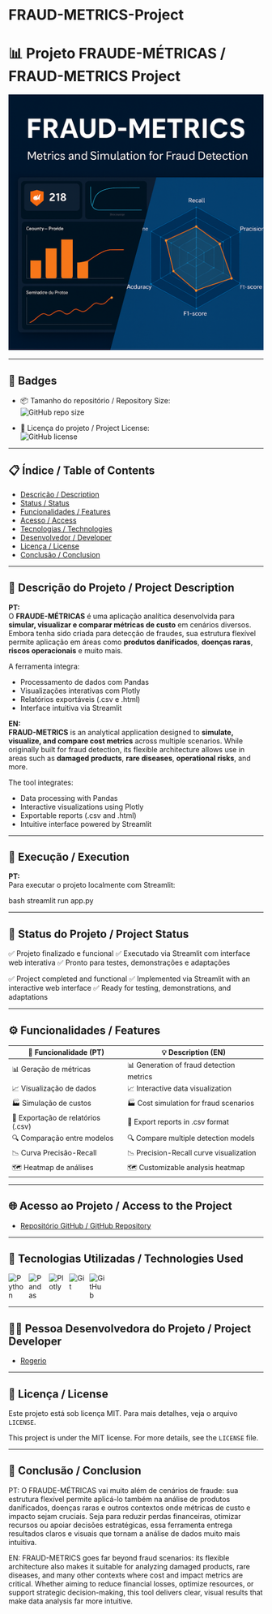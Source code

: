 # FRAUD-METRICS-Project

# 📊 Projeto FRAUDE-MÉTRICAS / FRAUD-METRICS Project

![Imagem de capa do projeto](output/fraude-metricas.png)

---

## 🏅 Badges

- 📦 Tamanho do repositório / Repository Size:  
  ![GitHub repo size](https://img.shields.io/repo-size/Rogerio5/FRAUD-METRICS-Project
)

- 📄 Licença do projeto / Project License:  
  ![GitHub license](https://img.shields.io/github/license/Rogerio5/FRAUD-METRICS-Project
)

---

## 📋 Índice / Table of Contents

- [Descrição / Description](#descrição--description)  
- [Status / Status](#status--status)  
- [Funcionalidades / Features](#funcionalidades--features)  
- [Acesso / Access](#acesso--access)  
- [Tecnologias / Technologies](#tecnologias--technologies)  
- [Desenvolvedor / Developer](#desenvolvedor--developer)  
- [Licença / License](#licença--license)  
- [Conclusão / Conclusion](#conclusão--conclusion)  

---

## 📖 Descrição do Projeto / Project Description

**PT:**  
O **FRAUDE-MÉTRICAS** é uma aplicação analítica desenvolvida para **simular, visualizar e comparar métricas de custo** em cenários diversos. Embora tenha sido criada para detecção de fraudes, sua estrutura flexível permite aplicação em áreas como **produtos danificados**, **doenças raras**, **riscos operacionais** e muito mais.

A ferramenta integra:
- Processamento de dados com Pandas  
- Visualizações interativas com Plotly  
- Relatórios exportáveis (.csv e .html)  
- Interface intuitiva via Streamlit

**EN:**  
**FRAUD-METRICS** is an analytical application designed to **simulate, visualize, and compare cost metrics** across multiple scenarios. While originally built for fraud detection, its flexible architecture allows use in areas such as **damaged products**, **rare diseases**, **operational risks**, and more.

The tool integrates:
- Data processing with Pandas  
- Interactive visualizations using Plotly  
- Exportable reports (.csv and .html)  
- Intuitive interface powered by Streamlit

---

## 🚀 Execução / Execution

**PT:**  
Para executar o projeto localmente com Streamlit:

bash
streamlit run app.py

---

## 🚧 Status do Projeto / Project Status

✅ Projeto finalizado e funcional ✅ Executado via Streamlit com interface web interativa ✅ Pronto para testes, demonstrações e adaptações

✅ Project completed and functional ✅ Implemented via Streamlit with an interactive web interface ✅ Ready for testing, demonstrations, and adaptations

---

## ⚙️ Funcionalidades / Features

| 🧩 Funcionalidade (PT)              | 💡 Description (EN)                       |
|--------------------------------------|-------------------------------------------|
| 📊 Geração de métricas               | 📊 Generation of fraud detection metrics  |
| 📈 Visualização de dados             | 📈 Interactive data visualization         |
| 🏭 Simulação de custos               | 🏭 Cost simulation for fraud scenarios    |
| 📂 Exportação de relatórios (.csv)   | 📂 Export reports in .csv format          |
| 🔍 Comparação entre modelos          | 🔍 Compare multiple detection models      |
| 📉 Curva Precisão-Recall              | 📉 Precision-Recall curve visualization   |
| 🗺 Heatmap de análises                | 🗺 Customizable analysis heatmap           |

---

## 🌐 Acesso ao Projeto / Access to the Project

- [Repositório GitHub / GitHub Repository](https://github.com/Rogerio5/fraude-metricas)

---

## 🧰 Tecnologias Utilizadas / Technologies Used

<p>
  <img align="left" alt="Python" title="Python" width="30px" style="padding-right: 10px;" src="https://cdn.jsdelivr.net/gh/devicons/devicon@latest/icons/python/python-original.svg"/>
  <img align="left" alt="Pandas" title="Pandas" width="30px" style="padding-right: 10px;" src="https://cdn.jsdelivr.net/gh/devicons/devicon@latest/icons/pandas/pandas-original.svg"/>
  <img align="left" alt="Plotly" title="Plotly" width="30px" style="padding-right: 10px;" src="https://upload.wikimedia.org/wikipedia/commons/8/8a/Plotly-logo.png"/>
  <img align="left" alt="Git" title="Git" width="30px" style="padding-right: 10px;" src="https://cdn.jsdelivr.net/gh/devicons/devicon@latest/icons/git/git-original.svg"/>
  <img align="left" alt="GitHub" title="GitHub" width="30px" style="padding-right: 10px;" src="https://viciscat.github.io/MineralContest/imgs/github_logo.png"/>
</p>  

<br clear="all"/>

---

## 👨‍💻 Pessoa Desenvolvedora do Projeto / Project Developer

- [Rogerio](https://github.com/Rogerio5)

---

## 📜 Licença / License

Este projeto está sob licença MIT. Para mais detalhes, veja o arquivo `LICENSE`.  

This project is under the MIT license. For more details, see the `LICENSE` file.

---

## 🏁 Conclusão / Conclusion

PT: O FRAUDE-MÉTRICAS vai muito além de cenários de fraude: sua estrutura flexível permite aplicá-lo também na análise de produtos danificados, doenças raras e outros contextos onde métricas de custo e impacto sejam cruciais. Seja para reduzir perdas financeiras, otimizar recursos ou apoiar decisões estratégicas, essa ferramenta entrega resultados claros e visuais que tornam a análise de dados muito mais intuitiva.

EN: FRAUD-METRICS goes far beyond fraud scenarios: its flexible architecture also makes it suitable for analyzing damaged products, rare diseases, and many other contexts where cost and impact metrics are critical. Whether aiming to reduce financial losses, optimize resources, or support strategic decision-making, this tool delivers clear, visual results that make data analysis far more intuitive.
